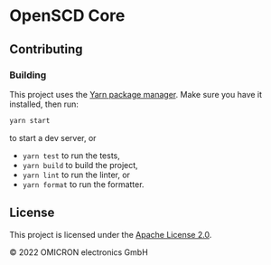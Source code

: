 # OpenSCD Core

## Contributing

### Building

This project uses the [Yarn package manager](https://classic.yarnpkg.com/lang/en/docs/install/#debian-stable). Make sure you have it installed, then run:

```sh
yarn start
```

to start a dev server, or

* `yarn test` to run the tests,
* `yarn build` to build the project,
* `yarn lint` to run the linter, or
* `yarn format` to run the formatter.

## License

This project is licensed under the [Apache License 2.0](LICENSE).

&copy; 2022 OMICRON electronics GmbH
